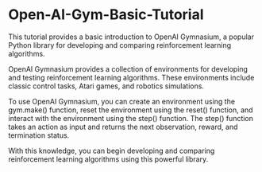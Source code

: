 # Open-AI-Gym-Basic-Tutorial

This tutorial provides a basic introduction to OpenAI Gymnasium, a popular Python library for developing and comparing reinforcement learning algorithms.

OpenAI Gymnasium provides a collection of environments for developing and testing reinforcement learning algorithms. These environments include classic control tasks, Atari games, and robotics simulations.

To use OpenAI Gymnasium, you can create an environment using the gym.make() function, reset the environment using the reset() function, and interact with the environment using the step() function. The step() function takes an action as input and returns the next observation, reward, and termination status.

With this knowledge, you can begin developing and comparing reinforcement learning algorithms using this powerful library.
